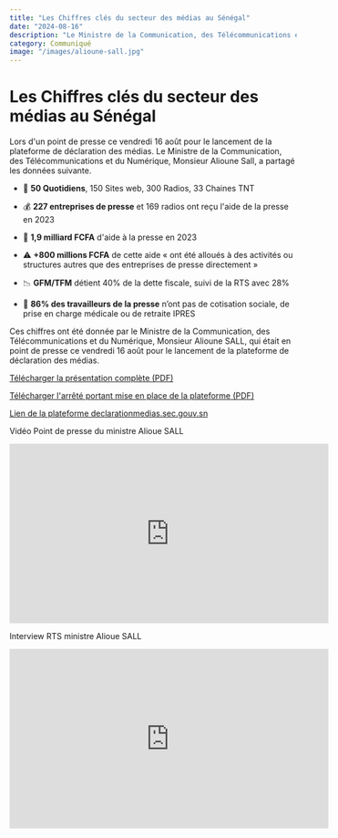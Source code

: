 ```yaml
---
title: "Les Chiffres clés du secteur des médias au Sénégal"
date: "2024-08-16"
description: "Le Ministre de la Communication, des Télécommunications et du Numérique, Monsieur Alioune Sall a donné les chiffres clés du secteur des médias au Sénégal"
category: Communiqué
image: "/images/alioune-sall.jpg"
---
```


# Les Chiffres clés du secteur des médias au Sénégal

Lors d'un point de presse ce vendredi 16 août pour le lancement de la plateforme de déclaration des médias. Le Ministre de la Communication, des Télécommunications et du Numérique, Monsieur Alioune Sall, a partagé les données suivante.

- 📰 **50 Quotidiens**, 150 Sites web, 300 Radios, 33 Chaines TNT

- 💰 **227 entreprises de presse** et 169 radios ont reçu l'aide de la presse en 2023

- 💸 **1,9 milliard FCFA** d'aide à la presse en 2023

- ⚠️ **+800 millions FCFA** de cette aide « ont été alloués à des activités ou structures autres que des entreprises de presse directement »

- 📉 **GFM/TFM** détient 40% de la dette fiscale, suivi de la RTS avec 28%

- 🚨 **86% des travailleurs de la presse** n’ont pas de cotisation sociale, de prise en charge médicale ou de retraite IPRES

Ces chiffres ont été donnée par le Ministre de la Communication, des Télécommunications et du Numérique, Monsieur Alioune SALL, qui était en point de presse ce vendredi 16 août pour le lancement de la plateforme de déclaration des médias.

<a href="/pdf/communiques/lancement-plateforme-declaration-des-medias-16-Aout-2024.pdf" target="_blank">Télécharger la présentation complète (PDF)</a>

<a href="/pdf/textes/arrete-2024-plateforme-numerique-identification-entreprises-presse.pdf" target="_blank">Télécharger l'arrêté portant mise en place de la plateforme (PDF)</a>

<a href="https://declarationmedias.sec.gouv.sn/" target="_blank"> Lien de la plateforme declarationmedias.sec.gouv.sn</a>

Vidéo Point de presse du ministre Alioue SALL

<iframe class="video" width="560" height="315" src="https://www.youtube.com/embed/6LOd4TbfYv0??theme=null&autoplay=0&rel=0&modestbranding=1" frameborder="0" allow="autoplay; encrypted-media" webkitallowfullscreen mozallowfullscreen allowfullscreen></iframe>

Interview RTS ministre Alioue SALL

<iframe class="video" width="560" height="315" src="https://www.youtube.com/embed/5sgRJi0X0TI" frameborder="0" allow="autoplay; encrypted-media" allowfullscreen></iframe>
